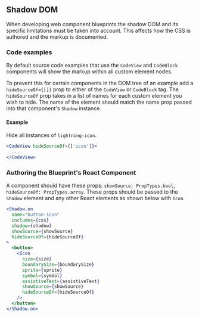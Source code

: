 ## Shadow DOM

When developing web component blueprints the shadow DOM and its specific limitations must be taken into account. This affects how the CSS is authored and the markup is documented.

### Code examples

By default source code examples that use the `CodeView` and `CodeBlock` components will show the markup within all custom element nodes.

To prevent this for certain components in the DOM tree of an example add a `hideSourceOf={[]}` prop to either of the `CodeView` or `CodeBlock` tag. The `hideSourceOf` prop takes in a list of names for each custom element you wish to hide. The name of the element should match the name prop passed into that component's `Shadow` instance.

#### Example

Hide all instances of `lightning-icon`.

```jsx
<CodeView hideSourceOf={['icon']}>
  ...
</CodeView>
```


### Authoring the Blueprint's React Component

A component should have these props: `showSource: PropTypes.bool`, `hideSourceOf: PropTypes.array`. These props should be passed to the `Shadow` element and any other React elements as shown below with `Icon`.

```jsx
<Shadow.on
  name="button-icon"
  includes={css}
  shadow={shadow}
  showSource={showSource}
  hideSourceOf={hideSourceOf}
>
  <button>
    <Icon
      size={size}
      boundarySize={boundarySize}
      sprite={sprite}
      symbol={symbol}
      assistiveText={assistiveText}
      showSource={showSource}
      hideSourceOf={hideSourceOf}
    />
  </button>
</Shadow.on>
```
